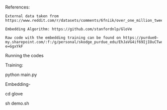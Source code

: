 References:
    


    External data taken from https://www.reddit.com/r/datasets/comments/6fniik/over_one_million_tweets_collected_from_us/
    
    Embedding Algorithm: https://github.com/stanfordnlp/GloVe
    
    Raw code with the embedding training can be found on https://purdue0-my.sharepoint.com/:f:/g/personal/skodge_purdue_edu/EhJaVG4if69IjIOuCTwo0LMBsH_za6tTpAw6pr599HRI9Q?e=GgxYkF

Running the codes

Training:



python main.py 

Embedding- 



cd glove

sh demo.sh